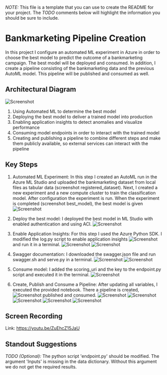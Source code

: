 *NOTE:* This file is a template that you can use to create the README for your project. The *TODO* comments below will highlight the information you should be sure to include.


# Bankmarketing Pipeline Creation

In this project I configure an automated ML experiment in Azure in order to choose the best model to predict the outcome of a bankmarketing campaign. The best model will be deployed and consumed. In addition, I create a pipeline consisting of the bankmarketing data and the previous AutoML model. This pipeline will be published and consumed as well.

## Architectural Diagram

![Screenshot](diagramm.PNG)

1. Using Automated ML to determine the best model
2. Deploying the best model to deliver a trained model into production
3. Enabling application insights to detect anomalies and visualize performance
4. Consuming model endpoints in order to interact with the trained model
5. Creating and publishing a pipeline to combine different steps and make them publicly available, so external services can interact with the pipeline

## Key Steps
1. Automated ML Experiment: In this step I created an AutoML run in the Azure ML Studio and uploaded the bankmarketing dataset from local files as tabular data (screenshot registered_dataset). Next, I created a new experiment and a new compute cluster to train the classification model. After configuration the experiment is run. When the experiment is completed (screenshot best_model), the best model is given 
![Screenshot](sample_screenshots/experiment_completed.PNG)

2. Deploy the best model: I deployed the best model in ML Studio with enabled authentication and using ACI.
![Screenshot](sample_screenshots/best_model.PNG)

3. Enable Application Insights: For this step I used the Azure Python SDK. I modified the log.py script to enable application insights
![Screenshot](sample_screenshots/application_enabled.PNG)
and run it in a terminal.
![Screenshot](sample_screenshots/logs_1.PNG)
![Screenshot](sample_screenshots/logs_2.PNG)

4. Swagger documentation: I downloaded the swagger.json file and run swagger.sh and serve.py in a terminal.
![Screenshot](sample_screenshots/swagger_1.PNG)
![Screenshot](sample_screenshots/swagger_2.PNG)

5. Consume model: I added the scoring_uri and the key to the endpoint.py script and executed it in the terminal.
![Screenshot](sample_screenshots/endpoint_result.PNG)

6. Create, Publish and Consume a Pipeline: After updating all variables, I executed the provided notebook. There a pipeline is created,
![Screenshot](sample_screenshots/pipeline.PNG)
published and consumed.
![Screenshot](sample_screenshots/pipeline_endpoint.PNG)
![Screenshot](sample_screenshots/active_pipeline.PNG)
![Screenshot](sample_screenshots/runDetailsWidget.PNG)
![Screenshot](sample_screenshots/runDetailsWidget_2.PNG)
![Screenshot](sample_screenshots/scheduled_runs.PNG)
 

## Screen Recording
Link: https://youtu.be/ZuEhcZ15JaU

## Standout Suggestions
*TODO (Optional):* The python script 'endpoint.py' should be modified. The argument 'Inputs' is missing in the data dictionary. Without this argument we do not get the required results.
